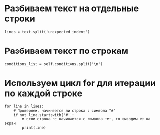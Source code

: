# Разбиваем текст на отдельные строки
    lines = text.split('unexpected indent')

# Разбиваем текст по строкам
    conditions_list = self.conditions.split('\n')  


# Используем цикл for для итерации по каждой строке
    for line in lines:
        # Проверяем, начинается ли строка с символа "#"
        if not line.startswith('#'):
            # Если строка НЕ начинается с символа "#", то выводим ее на экран
            print(line)


